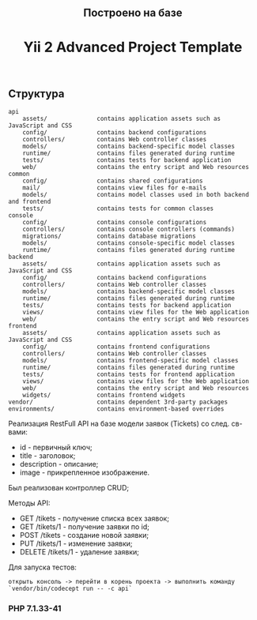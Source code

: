 <p align="center">
    <h2 align="center">Построено на базе</h2>
    <h1 align="center">Yii 2 Advanced Project Template</h1>
    <br>
</p>

Структура
-------------------

```
api
    assets/              contains application assets such as JavaScript and CSS
    config/              contains backend configurations
    controllers/         contains Web controller classes
    models/              contains backend-specific model classes
    runtime/             contains files generated during runtime
    tests/               contains tests for backend application    
    web/                 contains the entry script and Web resources
common
    config/              contains shared configurations
    mail/                contains view files for e-mails
    models/              contains model classes used in both backend and frontend
    tests/               contains tests for common classes    
console
    config/              contains console configurations
    controllers/         contains console controllers (commands)
    migrations/          contains database migrations
    models/              contains console-specific model classes
    runtime/             contains files generated during runtime
backend
    assets/              contains application assets such as JavaScript and CSS
    config/              contains backend configurations
    controllers/         contains Web controller classes
    models/              contains backend-specific model classes
    runtime/             contains files generated during runtime
    tests/               contains tests for backend application    
    views/               contains view files for the Web application
    web/                 contains the entry script and Web resources
frontend
    assets/              contains application assets such as JavaScript and CSS
    config/              contains frontend configurations
    controllers/         contains Web controller classes
    models/              contains frontend-specific model classes
    runtime/             contains files generated during runtime
    tests/               contains tests for frontend application
    views/               contains view files for the Web application
    web/                 contains the entry script and Web resources
    widgets/             contains frontend widgets
vendor/                  contains dependent 3rd-party packages
environments/            contains environment-based overrides
```


Реализация RestFull API на базе модели заявок (Tickets) со след. св-вами:
- id - первичный ключ;
- title - заголовок;
- description - описание;
- image - прикрепленное изображение.

Был реализован контроллер CRUD;  

Методы API:
- GET /tikets      -  получение списка всех заявок;
- GET /tikets/1    -  получение заявки по id;
- POST /tikets     -  создание новой заявки;
- PUT /tikets/1    -  изменение заявки;
- DELETE /tikets/1 -  удаление заявки;

Для запуска тестов: 
```
открыть консоль -> перейти в корень проекта -> выполнить команду `vendor/bin/codecept run -- -c api`
```



<h3>PHP 7.1.33-41</h3>